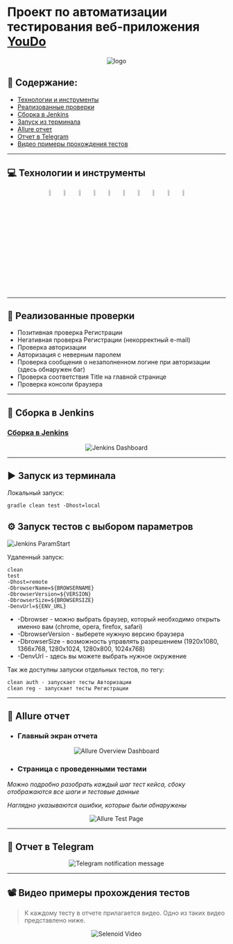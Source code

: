# Проект по автоматизации тестирования веб-приложения <a target="_blank" href="https://youdo.com/">YouDo</a>
<p align="center">
<img title="logo" src="images/screenshots/840px-1543410819_888.jpg">
</p>


## :floppy_disk: Содержание:

- <a href="#computer-технологии-и-инструменты">Технологии и инструменты</a>
- <a href="#notebook_with_decorative_cover-реализованные-проверки">Реализованные проверки</a>
- <a href="#electric_plug-сборка-в-Jenkins">Сборка в Jenkins</a>
- <a href="#arrow_forward-запуск-из-терминала">Запуск из терминала</a>
- <a href="#open_book-allure-отчет">Allure отчет</a>
- <a href="#robot-отчет-в-telegram">Отчет в Telegram</a>
- <a href="#film_projector-видео-примеры-прохождения-тестов">Видео примеры прохождения тестов</a>

***

## :computer: Технологии и инструменты
<p align="center">
<img width="6%" title="IntelliJ IDEA" src="images/logo/Intelij_IDEA.svg">
<img width="6%" title="Java" src="images/logo/Java.svg">
<img width="6%" title="Selenide" src="images/logo/Selenide.svg">
<img width="6%" title="Selenoid" src="images/logo/Selenoid.svg">
<img width="6%" title="Allure Report" src="images/logo/Allure_Report.svg">
<img width="6%" title="Gradle" src="images/logo/Gradle.svg">
<img width="6%" title="JUnit5" src="images/logo/JUnit5.svg">
<img width="6%" title="GitHub" src="images/logo/GitHub.svg">
<img width="6%" title="Jenkins" src="images/logo/Jenkins.svg">
<img width="6%" title="Telegram" src="images/logo/Telegram.svg">
</p>

***

## :notebook_with_decorative_cover: Реализованные проверки
- Позитивная проверка Регистрации
- Негативная проверка Регистрации (некорректный e-mail)
- Проверка авторизации
- Авторизация с неверным паролем
- Проверка сообщения о незаполненном логине при авторизации (здесь обнаружен баг)
- Проверка соответствия Title на главной странице
- Проверка консоли браузера

***

## :electric_plug: Сборка в Jenkins
### <a target="_blank" href="https://jenkins.autotests.cloud/job/swastest-youdo//">Сборка в Jenkins</a>
<p align="center">
<img title="Jenkins Dashboard" src="images/screenshots/jenkins_dashboard.png">
</p>  

***

## :arrow_forward: Запуск из терминала
Локальный запуск:
```
gradle clean test -Dhost=local 
```
## :gear: Запуск тестов с выбором параметров
<img title="Jenkins ParamStart" src="images/screenshots/jenkins_build.png">

Удаленный запуск:
```
clean
test
-Dhost=remote
-DbrowserName=${BROWSERNAME}
-DbrowserVersion=${VERSION}
-DbrowserSize=${BROWSERSIZE}
-DenvUrl=${ENV_URL}
```

- -Dbrowser - можно выбрать браузер, который необходимо открыть именно вам
  (chrome,
  opera,
  firefox,
  safari)
- -DbrowserVersion - выберете нужную версию браузера
- -DbrowserSize - возможность управлять разрешением (1920x1080,
  1366x768,
  1280x1024,
  1280x800,
  1024x768)
- -DenvUrl - здесь вы можете выбрать нужное окружение

Так же доступны запуски отдельных тестов, по тегу:
```
clean auth - запускает тесты Авторизации
clean reg - запускает тесты Регистрации 
```

***

## :open_book: Allure отчет
- ### Главный экран отчета
<p align="center">
<img title="Allure Overview Dashboard" src="images/screenshots/allure_dash1.png">
</p>

- ### Страница с проведенными тестами
*Можно подробно разобрать каждый шаг тест кейса, сбоку отображаются все шаги и тестовые данные*

*Наглядно указываются ошибки, которые были обнаружены*
<p align="center">
<img title="Allure Test Page" src="images/screenshots/allure.png">
</p>

***

## :robot: Отчет в Telegram
<p align="center">
<img title="Telegram notification message" src="images/screenshots/tgt_1.png">
</p>

***
## :film_projector: Видео примеры прохождения тестов
> К каждому тесту в отчете прилагается видео. Одно из таких видео представлено ниже.
<p align="center">
  <img title="Selenoid Video" src="images/screenshots/7fdfe318347883fe22d81e1208a6e393.gif">
</p>
